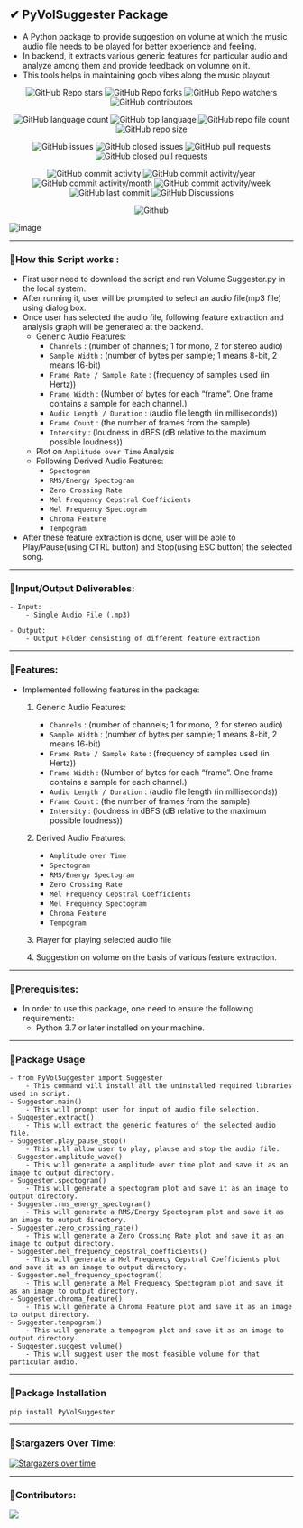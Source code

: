 ## ✔ PyVolSuggester Package
- A Python package to provide suggestion on volume at which the music audio file needs to be played for better experience and feeling.
- In backend, it extracts various generic features for particular audio and analyze among them and provide feedback on volumne on it.  
- This tools helps in maintaining goob vibes along the music playout.

<p align = "center">
	<img src = "https://img.shields.io/github/stars/akash-rajak/PyVolSuggester?style=social", alt = "GitHub Repo stars">
	<img src = "https://img.shields.io/github/forks/akash-rajak/PyVolSuggester?style=social", alt = "GitHub Repo forks">
	<img src = "https://img.shields.io/github/watchers/akash-rajak/PyVolSuggester?style=social", alt = "GitHub Repo watchers">
	<img src = "https://img.shields.io/github/contributors/akash-rajak/PyVolSuggester?style=social", alt = "GitHub contributors">
</p>
<p align = "center">
	<img src = "https://img.shields.io/github/languages/count/akash-rajak/PyVolSuggester?style=social", alt = "GitHub language count">
	<img src = "https://img.shields.io/github/languages/top/akash-rajak/PyVolSuggester?style=social", alt = "GitHub top language">
	<img src = "https://img.shields.io/github/directory-file-count/akash-rajak/PyVolSuggester?style=social", alt = "GitHub repo file count">
	<img src = "https://img.shields.io/github/repo-size/akash-rajak/PyVolSuggester?style=social", alt = "GitHub repo size">
</p>
<p align = "center">
	<img src = "https://img.shields.io/github/issues/akash-rajak/PyVolSuggester", alt = "GitHub issues">
	<img src = "https://img.shields.io/github/issues-closed/akash-rajak/PyVolSuggester", alt = "GitHub closed issues">
	<img src = "https://img.shields.io/github/issues-pr/akash-rajak/PyVolSuggester", alt = "GitHub pull requests">
	<img src = "https://img.shields.io/github/issues-pr-closed/akash-rajak/PyVolSuggester", alt = "GitHub closed pull requests">
</p>
<p align = "center">
	<img src = "https://img.shields.io/github/commit-activity/t/akash-rajak/PyVolSuggester", alt = "GitHub commit activity">
	<img src = "https://img.shields.io/github/commit-activity/y/akash-rajak/PyVolSuggester", alt = "GitHub commit activity/year">
	<img src = "https://img.shields.io/github/commit-activity/m/akash-rajak/PyVolSuggester", alt = "GitHub commit activity/month">
	<img src = "https://img.shields.io/github/commit-activity/w/akash-rajak/PyVolSuggester", alt = "GitHub commit activity/week">
	<img src = "https://img.shields.io/github/last-commit/akash-rajak/PyVolSuggester", alt = "GitHub last commit">
	<img src = "https://img.shields.io/github/discussions/akash-rajak/PyVolSuggester", alt = "GitHub Discussions">
</p>
<p align = "center">
	<img src = "https://img.shields.io/github/license/akash-rajak/PyVolSuggester", alt = "Github">
</p>

![image](https://github.com/akash-rajak/Volume-Suggester/assets/57003737/1d332d56-b26a-4ba6-8b72-46efca4f1deb)

****

### 📌How this Script works :
- First user need to download the script and run Volume Suggester.py in the local system.
- After running it, user will be prompted to select an audio file(mp3 file) using dialog box.
- Once user has selected the audio file, following feature extraction and analysis graph will be generated at the backend.
	- Generic Audio Features:
		- `Channels` : (number of channels; 1 for mono, 2 for stereo audio)
		- `Sample Width` : (number of bytes per sample; 1 means 8-bit, 2 means 16-bit)
		- `Frame Rate / Sample Rate` : (frequency of samples used (in Hertz))
		- `Frame Width` : (Number of bytes for each “frame”. One frame contains a sample for each channel.)
		- `Audio Length / Duration` : (audio file length (in milliseconds))
		- `Frame Count` : (the number of frames from the sample)
		- `Intensity` : (loudness in dBFS (dB relative to the maximum possible loudness))
	- Plot on `Amplitude over Time` Analysis
	- Following Derived Audio Features:
		- `Spectogram`
		- `RMS/Energy Spectogram`
		- `Zero Crossing Rate`
		- `Mel Frequency Cepstral Coefficients`
		- `Mel Frequency Spectogram`
		- `Chroma Feature`
		- `Tempogram`
- After these feature extraction is done, user will be able to Play/Pause(using CTRL button) and Stop(using ESC button) the selected song.
	
****

### 📌Input/Output Deliverables:
```
- Input: 
    - Single Audio File (.mp3)

- Output:
    - Output Folder consisting of different feature extraction
```

****

### 📌Features:
- Implemented following features in the package:
    1. Generic Audio Features:
        - `Channels` : (number of channels; 1 for mono, 2 for stereo audio)
		- `Sample Width` : (number of bytes per sample; 1 means 8-bit, 2 means 16-bit)
		- `Frame Rate / Sample Rate` : (frequency of samples used (in Hertz))
		- `Frame Width` : (Number of bytes for each “frame”. One frame contains a sample for each channel.)
		- `Audio Length / Duration` : (audio file length (in milliseconds))
		- `Frame Count` : (the number of frames from the sample)
		- `Intensity` : (loudness in dBFS (dB relative to the maximum possible loudness))

    2. Derived Audio Features:
		- `Amplitude over Time`
        - `Spectogram`
		- `RMS/Energy Spectogram`
		- `Zero Crossing Rate`
		- `Mel Frequency Cepstral Coefficients`
		- `Mel Frequency Spectogram`
		- `Chroma Feature`
		- `Tempogram`

    3. Player for playing selected audio file
	
	4. Suggestion on volume on the basis of various feature extraction.

****

### 📌Prerequisites:
- In order to use this package, one need to ensure the following requirements:
    - Python 3.7 or later installed on your machine.

****

### 📌Package Usage
```
- from PyVolSuggester import Suggester
    - This command will install all the uninstalled required libraries used in script.
- Suggester.main()
    - This will prompt user for input of audio file selection.
- Suggester.extract()
	- This will extract the generic features of the selected audio file.
- Suggester.play_pause_stop()
	- This will allow user to play, plause and stop the audio file.
- Suggester.amplitude_wave()
	- This will generate a amplitude over time plot and save it as an image to output directory.
- Suggester.spectogram()
	- This will generate a spectogram plot and save it as an image to output directory.
- Suggester.rms_energy_spectogram()
	- This will generate a RMS/Energy Spectogram plot and save it as an image to output directory.
- Suggester.zero_crossing_rate()
	- This will generate a Zero Crossing Rate plot and save it as an image to output directory.
- Suggester.mel_frequency_cepstral_coefficients()
	- This will generate a Mel Frequency Cepstral Coefficients plot and save it as an image to output directory.
- Suggester.mel_frequency_spectogram()
	- This will generate a Mel Frequency Spectogram plot and save it as an image to output directory.
- Suggester.chroma_feature()
	- This will generate a Chroma Feature plot and save it as an image to output directory.
- Suggester.tempogram()
	- This will generate a tempogram plot and save it as an image to output directory.
- Suggester.suggest_volume()
	- This will suggest user the most feasible volume for that particular audio.

```

****

### 📌Package Installation
```bash
pip install PyVolSuggester
```

****


### 🌟Stargazers Over Time:
[![Stargazers over time](https://starchart.cc/akash-rajak/PyVolSuggester.svg)](https://starchart.cc/akash-rajak/PyVolSuggester)

****

### 📌Contributors:
<a href="https://github.com/akash-rajak/PyVolSuggester/graphs/contributors">
  <img src="https://contrib.rocks/image?repo=akash-rajak/PyVolSuggester" />
</a>
